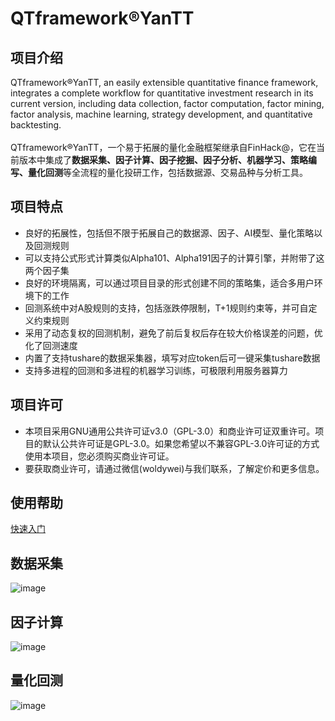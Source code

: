 # QTframework®YanTT
## 项目介绍
<div>QTframework®YanTT, an easily extensible quantitative finance framework, integrates a complete workflow for quantitative investment research in its current version, including data collection, factor computation, factor mining, factor analysis, machine learning, strategy development, and quantitative backtesting.</div>
<br/>
QTframework®YanTT，一个易于拓展的量化金融框架继承自FinHack@，它在当前版本中集成了<B>数据采集、因子计算、因子挖掘、因子分析、机器学习、策略编写、量化回测</B>等全流程的量化投研工作，包括数据源、交易品种与分析工具。

## 项目特点
- 良好的拓展性，包括但不限于拓展自己的数据源、因子、AI模型、量化策略以及回测规则
- 可以支持公式形式计算类似Alpha101、Alpha191因子的计算引擎，并附带了这两个因子集
- 良好的环境隔离，可以通过项目目录的形式创建不同的策略集，适合多用户环境下的工作
- 回测系统中对A股规则的支持，包括涨跌停限制，T+1规则约束等，并可自定义约束规则
- 采用了动态复权的回测机制，避免了前后复权后存在较大价格误差的问题，优化了回测速度
- 内置了支持tushare的数据采集器，填写对应token后可一键采集tushare数据
- 支持多进程的回测和多进程的机器学习训练，可极限利用服务器算力

## 项目许可
- 本项目采用GNU通用公共许可证v3.0（GPL-3.0）和商业许可证双重许可。项目的默认公共许可证是GPL-3.0。如果您希望以不兼容GPL-3.0许可证的方式使用本项目，您必须购买商业许可证。
- 要获取商业许可，请通过微信(woldywei)与我们联系，了解定价和更多信息。

## 使用帮助
[快速入门](https://github.com/FinHackCN/finhack/wiki/1%E3%80%81%E5%BF%AB%E9%80%9F%E5%85%A5%E9%97%A8)
 
## 数据采集
![image](https://github.com/FinHackCN/finhack/assets/6196607/63870118-f7b0-473b-b8df-8bdbd748c018)

## 因子计算
![image](https://github.com/FinHackCN/finhack/assets/6196607/78786b5f-9520-4826-9fe1-9b1657c4d1cc)


## 量化回测
![image](https://github.com/FinHackCN/finhack/assets/6196607/45210870-8167-425b-ba98-17d80d79ee7b)
